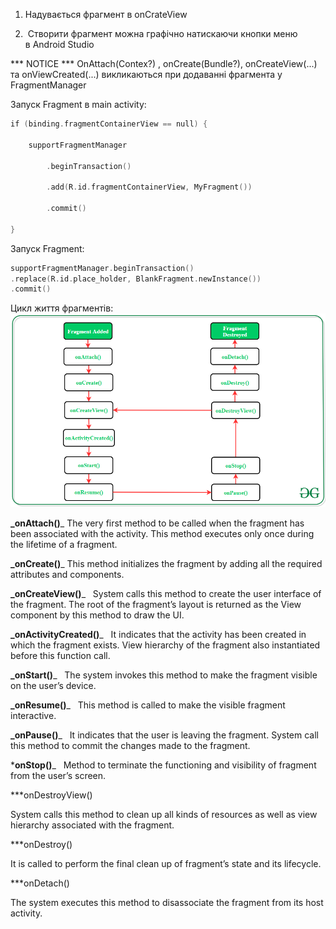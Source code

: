 1.  Надувається фрагмент в onCrateView 
    
2.   Створити фрагмент можна графічно натискаючи кнопки меню в Android Studio

*** NOTICE *** 
OnAttach(Contex?) , onCreate(Bundle?), onCreateView(...) та onViewCreated(...) викликаються при додаванні фрагмента у FragmentManager

Запуск Fragment в main activity: 

```kotlin
if (binding.fragmentContainerView == null) { 

    supportFragmentManager 

        .beginTransaction() 

        .add(R.id.fragmentContainerView, MyFragment()) 

        .commit() 

}
```

Запуск Fragment: 
```kotlin
supportFragmentManager.beginTransaction() 
.replace(R.id.place_holder, BlankFragment.newInstance()) 
.commit()
```

Цикл життя фрагментів:
![alt text](pictures/006-1.png)

**_onAttach()**_ 
The very first method to be called when the fragment has been associated with the activity. This method executes only once during the lifetime of a fragment.   

**_onCreate()**_ 
This method initializes the fragment by adding all the required attributes and components. 

**_onCreateView()**_  
System calls this method to create the user interface of the fragment. The root of the fragment’s layout is returned as the View component by this method to draw the UI. 

**_onActivityCreated()**_  
It indicates that the activity has been created in which the fragment exists. View hierarchy of the fragment also instantiated before this function call.  

**_onStart()**_  
The system invokes this method to make the fragment visible on the user’s device. 

**_onResume()**_  
This method is called to make the visible fragment interactive. 

**_onPause()**_  
It indicates that the user is leaving the fragment. System call this method to commit the changes made to the fragment.  

***onStop()**_  
Method to terminate the functioning and visibility of fragment from the user’s screen.  

***onDestroyView() 

System calls this method to clean up all kinds of resources as well as view hierarchy associated with the fragment. 

***onDestroy() 

It is called to perform the final clean up of fragment’s state and its lifecycle. 



***onDetach() 

The system executes this method to disassociate the fragment from its host activity.

